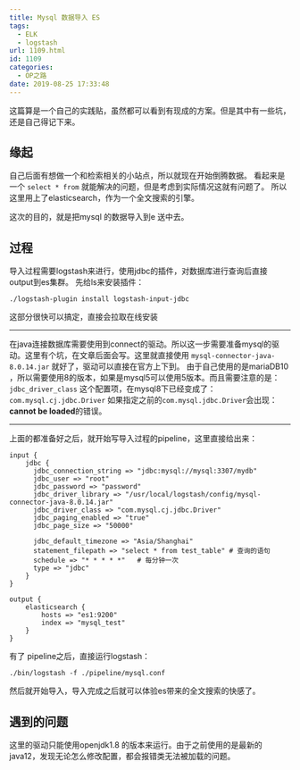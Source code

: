 ```yaml
---
title: Mysql 数据导入 ES
tags:
  - ELK
  - logstash
url: 1109.html
id: 1109
categories:
  - OP之路
date: 2019-08-25 17:33:48
---
```


这篇算是一个自己的实践贴，虽然都可以看到有现成的方案。但是其中有一些坑，还是自己得记下来。

缘起
--

自己后面有想做一个和检索相关的小站点，所以就现在开始倒腾数据。 看起来是一个 `select * from` 就能解决的问题，但是考虑到实际情况这就有问题了。 所以这里用上了elasticsearch，作为一个全文搜索的引擎。

这次的目的，就是把mysql 的数据导入到e 送中去。

过程
--

导入过程需要logstash来进行，使用jdbc的插件，对数据库进行查询后直接output到es集群。 先给ls来安装插件：

    ./logstash-plugin install logstash-input-jdbc

这部分很快可以搞定，直接会拉取在线安装

* * *

在java连接数据库需要使用到connect的驱动。所以这一步需要准备mysql的驱动。这里有个坑，在文章后面会写。这里就直接使用 `mysql-connector-java-8.0.14.jar` 就好了，驱动可以直接在官方上下到。 由于自己使用的是mariaDB10 ，所以需要使用8的版本，如果是mysql5可以使用5版本。而且需要注意的是：`jdbc_driver_class` 这个配置项，在mysql8下已经变成了：`com.mysql.cj.jdbc.Driver` 如果指定之前的`com.mysql.jdbc.Driver`会出现：**cannot be loaded**的错误。

* * *

上面的都准备好之后，就开始写导入过程的pipeline，这里直接给出来：

    input {
        jdbc {
          jdbc_connection_string => "jdbc:mysql://mysql:3307/mydb"
          jdbc_user => "root"
          jdbc_password => "password"
          jdbc_driver_library => "/usr/local/logstash/config/mysql-connector-java-8.0.14.jar"
          jdbc_driver_class => "com.mysql.cj.jdbc.Driver"
          jdbc_paging_enabled => "true"
          jdbc_page_size => "50000"
    
          jdbc_default_timezone => "Asia/Shanghai"
          statement_filepath => "select * from test_table" # 查询的语句
          schedule => "* * * * *"   # 每分钟一次
          type => "jdbc"
        }
    }
    
    output {
        elasticsearch {
            hosts => "es1:9200"
            index => "mysql_test"
        }
    }
    

有了 pipeline之后，直接运行logstash：

    ./bin/logstash -f ./pipeline/mysql.conf

然后就开始导入，导入完成之后就可以体验es带来的全文搜索的快感了。

遇到的问题
-----

这里的驱动只能使用openjdk1.8 的版本来运行。由于之前使用的是最新的java12，发现无论怎么修改配置，都会报错类无法被加载的问题。